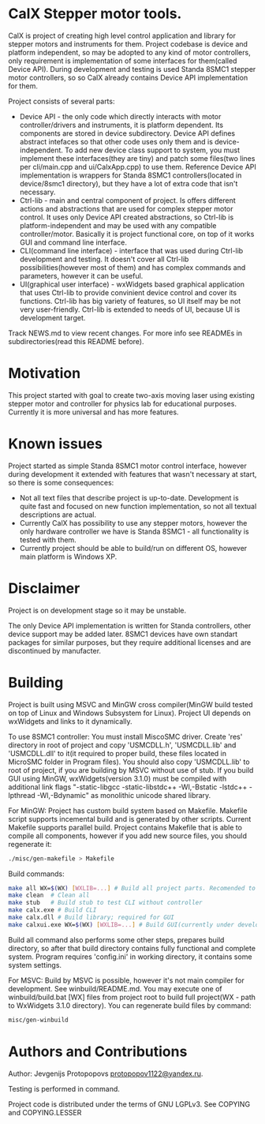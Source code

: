 CalX Stepper motor tools.
===================

CalX is project of creating high level control application and library for stepper motors and instruments for them. Project codebase is device and platform independent, so may be adopted to any kind of motor controllers, only requirement is implementation of some interfaces for them(called Device API). During development and testing is used Standa 8SMC1 stepper motor controllers, so so CalX already contains Device API implementation for them.

Project consists of several parts:
* Device API - the only code which directly interacts with motor controller/drivers and instruments, it is platform dependent. Its components are stored in device subdirectory. Device API defines abstract intefaces so that other code uses only them and is device-independent. To add new device class support to system, you must implement these interfaces(they are tiny) and patch some files(two lines per cli/main.cpp and ui/CalxApp.cpp) to use them. Reference Device API implementation is wrappers for Standa 8SMC1 controllers(located in device/8smc1 directory), but they have a lot of extra code that isn't necessary.
* Ctrl-lib - main and central component of project. Is offers different actions and abstractions that are used for complex stepper motor control. It uses only Device API created abstractions, so Ctrl-lib is platform-independent and may be used with any compatible controller/motor. Basically it is project functional core, on top of it works GUI and command line interface.
* CLI(command line interface) - interface that was used during Ctrl-lib development and testing. It doesn't cover all Ctrl-lib possibilities(however most of them) and has complex commands and parameters, however it can be useful.
* UI(graphical user interface) - wxWidgets based graphical application that uses Ctrl-lib to provide convinient device control and cover its functions. Ctrl-lib has big variety of features, so UI itself may be not very user-friendly. Ctrl-lib is extended to needs of UI, because UI is development target.

Track NEWS.md to view recent changes.
For more info see READMEs in subdirectories(read this README before).


Motivation
===================
This project started with goal to create two-axis moving laser using existing stepper motor and controller for physics lab for educational purposes. Currently it is more universal and has more features.

Known issues
===================
Project started as simple Standa 8SMC1 motor control interface, however during development it extended with features that wasn't necessary at start, so there is some consequences:
* Not all text files that describe project is up-to-date. Development is quite fast and focused on new function implementation, so not all textual descriptions are actual.
* Currently CalX has possibility to use any stepper motors, however the only hardware controller we have is Standa 8SMC1 - all functionality is tested with them.
* Currently project should be able to build/run on different OS, however main platform is Windows XP.

Disclaimer
===================
Project is on development stage so it may be unstable.

The only Device API implementation is written for Standa controllers, other device support may be added later. 8SMC1 devices have own standart packages for similar purposes, but they require additional licenses and are discontinued by manufacter.

Building
===================
Project is built using MSVC and MinGW cross compiler(MinGW build tested on top of Linux and Windows Subsystem for Linux). Project UI depends on wxWidgets and links to it dynamically.

To use 8SMC1 controller:
You must install MiscoSMC driver. Create 'res' directory in root of project and copy 'USMCDLL.h', 'USMCDLL.lib' and 'USMCDLL.dll' to it(it required to proper build, these files located in MicroSMC folder in Program files). You should also copy 'USMCDLL.lib' to root of project, if you are building by MSVC without use of stub.
If you build GUI using MinGW, wxWidgets(version 3.1.0) must be compiled with additional link flags "-static-libgcc -static-libstdc++ -Wl,-Bstatic -lstdc++ -lpthread -Wl,-Bdynamic" as monolithic unicode shared library.

For MinGW:
Project has custom build system based on Makefile. Makefile script supports incemental build and is generated by other scripts. Current Makefile supports parallel build. Project contains Makefile that is able to compile all components, however if you add new source files, you should regenerate it:
```bash
./misc/gen-makefile > Makefile
```
Build commands:
```bash
make all WX=$(WX) [WXLIB=...] # Build all project parts. Recomended to use. $(WX) - wxWidgets directory. WXLIB - target library to copy(something like 'lib/wxmsw310u_gcc_custom.dll'), not necessary during build(however useful to run from build directory).
make clean	# Clean all
make stub	# Build stub to test CLI without controller
make calx.exe # Build CLI
make calx.dll # Build library; required for GUI
make calxui.exe WX=$(WX) [WXLIB=...] # Build GUI(currently under development); $(WX) - wxWidgets directory; requires calx.dll build first. WXLIB - target library to copy(something like 'lib/wxmsw310u_gcc_custom.dll'), not necessary during build(however useful to run from build directory).
```
Build all command also performs some other steps, prepares build directory, so after that build directory contains fully functional and complete system. Program requires 'config.ini' in working directory, it contains some system settings.

For MSVC:
Build by MSVC is possible, however it's not main compiler for development.
See winbuild/README.md. You may execute one of winbuild/build.bat [WX] files from project root to build full project(WX - path to WxWidgets 3.1.0 directory).
You can regenerate build files by command:
```bash
misc/gen-winbuild
```

Authors and Contributions
===================
Author: Jevgenijs Protopopovs <protopopov1122@yandex.ru>.

Testing is performed in command.

Project code is distributed under the terms of GNU LGPLv3. See COPYING and COPYING.LESSER

